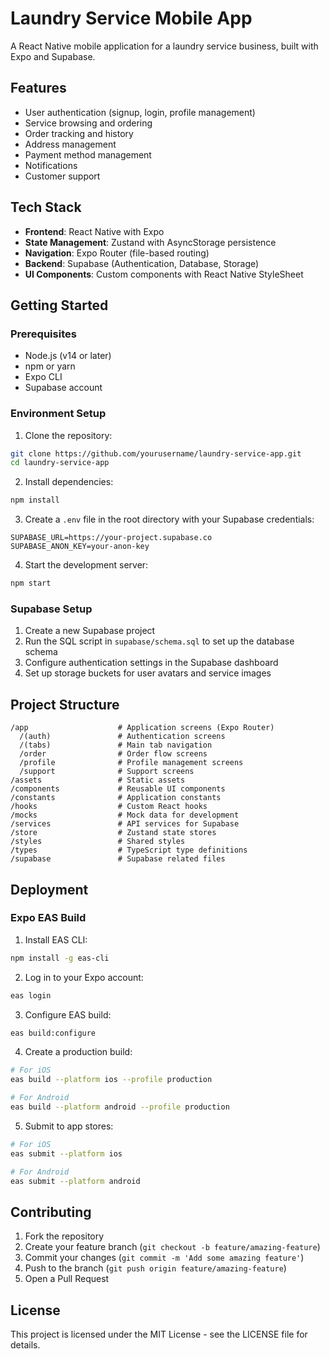 # Laundry Service Mobile App

A React Native mobile application for a laundry service business, built with Expo and Supabase.

## Features

- User authentication (signup, login, profile management)
- Service browsing and ordering
- Order tracking and history
- Address management
- Payment method management
- Notifications
- Customer support

## Tech Stack

- **Frontend**: React Native with Expo
- **State Management**: Zustand with AsyncStorage persistence
- **Navigation**: Expo Router (file-based routing)
- **Backend**: Supabase (Authentication, Database, Storage)
- **UI Components**: Custom components with React Native StyleSheet

## Getting Started

### Prerequisites

- Node.js (v14 or later)
- npm or yarn
- Expo CLI
- Supabase account

### Environment Setup

1. Clone the repository:
```bash
git clone https://github.com/yourusername/laundry-service-app.git
cd laundry-service-app
```

2. Install dependencies:
```bash
npm install
```

3. Create a `.env` file in the root directory with your Supabase credentials:
```
SUPABASE_URL=https://your-project.supabase.co
SUPABASE_ANON_KEY=your-anon-key
```

4. Start the development server:
```bash
npm start
```

### Supabase Setup

1. Create a new Supabase project
2. Run the SQL script in `supabase/schema.sql` to set up the database schema
3. Configure authentication settings in the Supabase dashboard
4. Set up storage buckets for user avatars and service images

## Project Structure

```
/app                    # Application screens (Expo Router)
  /(auth)               # Authentication screens
  /(tabs)               # Main tab navigation
  /order                # Order flow screens
  /profile              # Profile management screens
  /support              # Support screens
/assets                 # Static assets
/components             # Reusable UI components
/constants              # Application constants
/hooks                  # Custom React hooks
/mocks                  # Mock data for development
/services               # API services for Supabase
/store                  # Zustand state stores
/styles                 # Shared styles
/types                  # TypeScript type definitions
/supabase               # Supabase related files
```

## Deployment

### Expo EAS Build

1. Install EAS CLI:
```bash
npm install -g eas-cli
```

2. Log in to your Expo account:
```bash
eas login
```

3. Configure EAS build:
```bash
eas build:configure
```

4. Create a production build:
```bash
# For iOS
eas build --platform ios --profile production

# For Android
eas build --platform android --profile production
```

5. Submit to app stores:
```bash
# For iOS
eas submit --platform ios

# For Android
eas submit --platform android
```

## Contributing

1. Fork the repository
2. Create your feature branch (`git checkout -b feature/amazing-feature`)
3. Commit your changes (`git commit -m 'Add some amazing feature'`)
4. Push to the branch (`git push origin feature/amazing-feature`)
5. Open a Pull Request

## License

This project is licensed under the MIT License - see the LICENSE file for details.